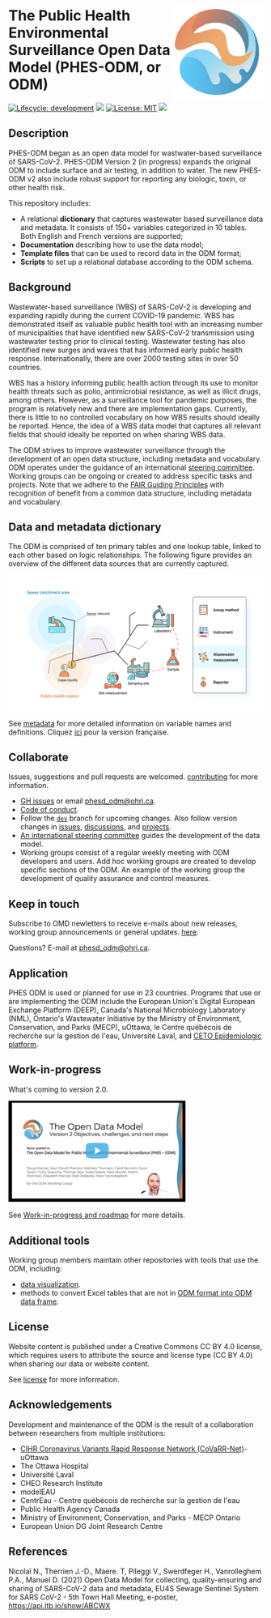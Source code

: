 # <img src="img/ODM-logo.png" align="right" alt="" width="180"/> The Public Health Environmental Surveillance Open Data Model (PHES-ODM, or ODM)

<!-- badges: start -->

[![Lifecycle:
development](https://img.shields.io/badge/lifecycle-stable-green.svg)](https://lifecycle.r-lib.org/articles/stages.html#stable-1)
![](https://img.shields.io/github/v/release/big-life-lab/covid-19-wastewater?color=green&label=GitHub)
[![License: MIT](https://img.shields.io/badge/License-CC%20BY%204.0-yellow.svg)](https://creativecommons.org/licenses/by/4.0/)
[![](https://img.shields.io/badge/doi-10.17605/OSF.IO/49Z2B-yellowgreen.svg)](https://osf.io/49z2b/)

<!-- badges: end -->

## Description

PHES-ODM began as an open data model for wastwater-based surveillance of SARS-CoV-2. PHES-ODM Version 2 (in progress) expands the original ODM to include surface and air testing, in addition to water. The new PHES-ODM v2 also include robust support for reporting any biologic, toxin, or other health risk.

This repository includes:

- A relational **dictionary** that captures wastewater based surveillance data and metadata. It consists of 150+ variables categorized in 10 tables. Both English and French versions are supported;
- **Documentation** describing how to use the data model;
- **Template files** that can be used to record data in the ODM format;
- **Scripts** to set up a relational database according to the ODM schema.

## Background

Wastewater-based surveillance (WBS) of SARS-CoV-2 is developing and expanding rapidly during the current COVID-19 pandemic. WBS has demonstrated itself as valuable public health tool with an increasing number of municipalities that have identified new SARS-CoV-2 transmission using wastewater testing prior to clinical testing. Wastewater testing has also identified new surges and waves that has informed early public health response. Internationally, there are over 2000 testing sites in over 50 countries.

WBS has a history informing public health action through its use to monitor health threats such as polio, antimicrobial resistance, as well as illicit drugs, among others. However, as a surveillance tool for pandemic purposes, the program is relatively new and there are implementation gaps. Currently, there is little to no controlled vocabulary on how WBS results should ideally be reported. Hence, the idea of a WBS data model that captures all relevant fields that should ideally be reported on when sharing WBS data.

The ODM strives to improve wastewater surveillance through the development of an open data structure, including metadata and vocabulary. ODM operates under the guidance of an international [steering committee](https://github.com/Big-Life-Lab/covid-19-wastewater/wiki). Working groups can be ongoing or created to address specific tasks and projects. Note that we adhere to the [FAIR Guiding Principles](https://www.go-fair.org/fair-principles/) with recognition of benefit from a common data structure, including metadata and vocabulary.

## Data and metadata dictionary

The ODM is comprised of ten primary tables and one lookup table, linked to each other based on logic relationships. The following figure provides an overview of the different data sources that are currently captured.

![Schematic representation of the ODM](img/wastewater-map.png)

See [metadata](metadata_en.md) for more detailed information on variable names and definitions. Cliquez [ici](metadata_fr.md) pour la version française.

## Collaborate

Issues, suggestions and pull requests are welcomed. [contributing](CONTRIBUTING.md) for more information.

- [GH issues](https://github.com/Big-Life-Lab/covid-19-wastewater/issues) or email [phesd_odm@ohri.ca](mailto::phes_odm@ohri.caa).
- [Code of conduct](CODE_OF_CONDUCT.md).
- Follow the [`dev`](https://github.com/Big-Life-Lab/covid-19-wastewater/tree/dev) branch for upcoming changes. Also follow version changes in [issues](https://github.com/Big-Life-Lab/covid-19-wastewater/issues), [discussions](https://github.com/Big-Life-Lab/covid-19-wastewater/discussions), and [projects](%3Chttps://github.com/Big-Life-Lab/covid-19-wastewater/projects).
- [An international steering committee](https://github.com/Big-Life-Lab/PHES-ODM/wiki/Steering-Group-Members) guides the development of the data model.
- Working groups consist of a regular weekly meeting with ODM developers and users. Add hoc working groups are created to develop specific sections of the ODM. An example of the working group the development of quality assurance and control measures.

## Keep in touch

Subscribe to OMD newletters to receive e-mails about new releases, working group announcements or general updates. [here](https://us20.list-manage.com/survey?u=dd9d7217c4c3932d1ee9ffcfe&id=917b821107&attribution=false).

Questions? E-mail at [phesd_odm@ohri.ca](mailto::phesd_odm@ohri.ca).

## Application

PHES ODM is used or planned for use in 23 countries. Programs that use or are implementing the ODM include the European Union's Digital European Exchange Platform (DEEP), Canada's National Microbiology Laboratory (NML), Ontario's Wastewater Initiative by the Ministry of Environment, Conservation, and Parks (MECP), uOttawa, le Centre québécois de recherche sur la gestion de l'eau, Université Laval, and [CETO Epidemiologic platform](https://ceto.ca).



## Work-in-progress


What's coming to version 2.0.

<a href= "https://vimeo.com/649254159" title="Link Title"><img src="img/ODM-V2-video.png" alt="What's coming to version 2.0" width="350"/></a>

See [Work-in-progress and roadmap](roadmap.md) for more details.

## Additional tools

Working group members maintain other repositories with tools that use the ODM, including:

- [data visualization](https://github.com/Big-Life-Lab/Ottawa-COVID-Projection).
- methods to convert Excel tables that are not in [ODM format into ODM data frame](https://github.com/jeandavidt/ODM-Import).

## License

Website content is published under a Creative Commons CC BY 4.0 license, which requires users to attribute the source and license type (CC BY 4.0) when sharing our data or website content.

See [license](LICENSE) for more information.

## Acknowledgements

Development and maintenance of the ODM is the result of a collaboration between researchers from multiple institutions:

- [CIHR Coronavirus Variants Rapid Response Network (CoVaRR-Net)](https://covarrnet.ca)- uOttawa
- The Ottawa Hospital
- Université Laval
- CHEO Research Institute
- modelEAU
- CentrEau - Centre québécois de recherche sur la gestion de l'eau
- Public Health Agency Canada
- Ministry of Environment, Conservation, and Parks - MECP Ontario
- European Union DG Joint Research Centre

## References

Nicolaï N., Therrien J.-D., Maere. T, Pileggi V., Swerdfeger H., Vanrolleghem P.A., Manuel D. (2021) Open Data Model for collecting, quality-ensuring and sharing of SARS-CoV-2 data and metadata, EU4S Sewage Sentinel System for SARS CoV-2 - 5th Town Hall Meeting, e-poster, https://api.ltb.io/show/ABCWX
